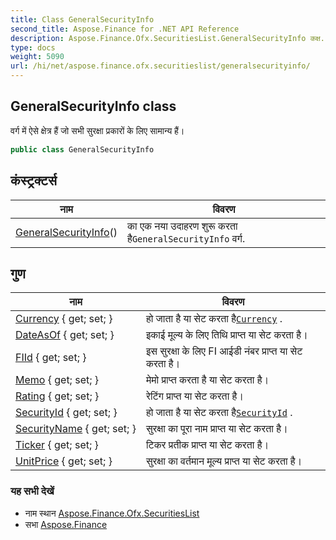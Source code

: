 ```yaml
---
title: Class GeneralSecurityInfo
second_title: Aspose.Finance for .NET API Reference
description: Aspose.Finance.Ofx.SecuritiesList.GeneralSecurityInfo कक्ष. वर्ग में ऐसे क्षेत्र हैं ज सभ सुरक्ष प्रकरं के लए समन्य हैं
type: docs
weight: 5090
url: /hi/net/aspose.finance.ofx.securitieslist/generalsecurityinfo/
---
```

## GeneralSecurityInfo class

वर्ग में ऐसे क्षेत्र हैं जो सभी सुरक्षा प्रकारों के लिए सामान्य हैं।

```csharp
public class GeneralSecurityInfo
```

## कंस्ट्रक्टर्स

| नाम | विवरण |
| --- | --- |
| [GeneralSecurityInfo](generalsecurityinfo/)() | का एक नया उदाहरण शुरू करता है`GeneralSecurityInfo` वर्ग. |

## गुण

| नाम | विवरण |
| --- | --- |
| [Currency](../../aspose.finance.ofx.securitieslist/generalsecurityinfo/currency/) { get; set; } | हो जाता है या सेट करता है[`Currency`](./currency/) . |
| [DateAsOf](../../aspose.finance.ofx.securitieslist/generalsecurityinfo/dateasof/) { get; set; } | इकाई मूल्य के लिए तिथि प्राप्त या सेट करता है। |
| [FIId](../../aspose.finance.ofx.securitieslist/generalsecurityinfo/fiid/) { get; set; } | इस सुरक्षा के लिए FI आईडी नंबर प्राप्त या सेट करता है। |
| [Memo](../../aspose.finance.ofx.securitieslist/generalsecurityinfo/memo/) { get; set; } | मेमो प्राप्त करता है या सेट करता है। |
| [Rating](../../aspose.finance.ofx.securitieslist/generalsecurityinfo/rating/) { get; set; } | रेटिंग प्राप्त या सेट करता है। |
| [SecurityId](../../aspose.finance.ofx.securitieslist/generalsecurityinfo/securityid/) { get; set; } | हो जाता है या सेट करता है[`SecurityId`](./securityid/) . |
| [SecurityName](../../aspose.finance.ofx.securitieslist/generalsecurityinfo/securityname/) { get; set; } | सुरक्षा का पूरा नाम प्राप्त या सेट करता है। |
| [Ticker](../../aspose.finance.ofx.securitieslist/generalsecurityinfo/ticker/) { get; set; } | टिकर प्रतीक प्राप्त या सेट करता है। |
| [UnitPrice](../../aspose.finance.ofx.securitieslist/generalsecurityinfo/unitprice/) { get; set; } | सुरक्षा का वर्तमान मूल्य प्राप्त या सेट करता है। |

### यह सभी देखें

* नाम स्थान [Aspose.Finance.Ofx.SecuritiesList](../../aspose.finance.ofx.securitieslist/)
* सभा [Aspose.Finance](../../)


